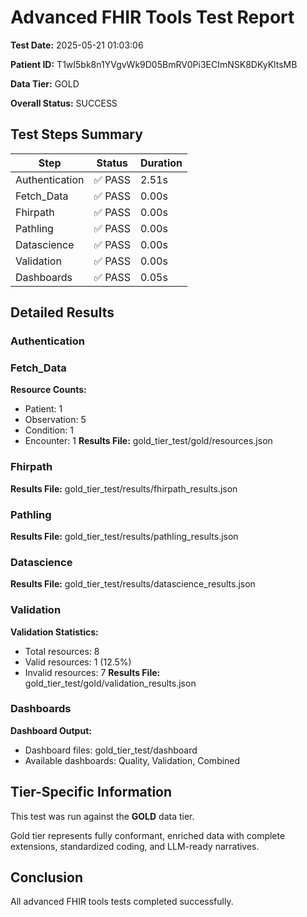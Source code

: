 # Advanced FHIR Tools Test Report

**Test Date:** 2025-05-21 01:03:06

**Patient ID:** T1wI5bk8n1YVgvWk9D05BmRV0Pi3ECImNSK8DKyKltsMB

**Data Tier:** GOLD

**Overall Status:** SUCCESS

## Test Steps Summary

| Step | Status | Duration |
|------|--------|----------|
| Authentication | ✅ PASS | 2.51s |
| Fetch_Data | ✅ PASS | 0.00s |
| Fhirpath | ✅ PASS | 0.00s |
| Pathling | ✅ PASS | 0.00s |
| Datascience | ✅ PASS | 0.00s |
| Validation | ✅ PASS | 0.00s |
| Dashboards | ✅ PASS | 0.05s |

## Detailed Results

### Authentication

### Fetch_Data

**Resource Counts:**

- Patient: 1
- Observation: 5
- Condition: 1
- Encounter: 1
**Results File:** gold_tier_test/gold/resources.json

### Fhirpath

**Results File:** gold_tier_test/results/fhirpath_results.json

### Pathling

**Results File:** gold_tier_test/results/pathling_results.json

### Datascience

**Results File:** gold_tier_test/results/datascience_results.json

### Validation

**Validation Statistics:**

- Total resources: 8
- Valid resources: 1 (12.5%)
- Invalid resources: 7
**Results File:** gold_tier_test/gold/validation_results.json

### Dashboards

**Dashboard Output:**

- Dashboard files: gold_tier_test/dashboard
- Available dashboards: Quality, Validation, Combined

## Tier-Specific Information

This test was run against the **GOLD** data tier.

Gold tier represents fully conformant, enriched data with complete extensions, standardized coding, and LLM-ready narratives.

## Conclusion

All advanced FHIR tools tests completed successfully.
